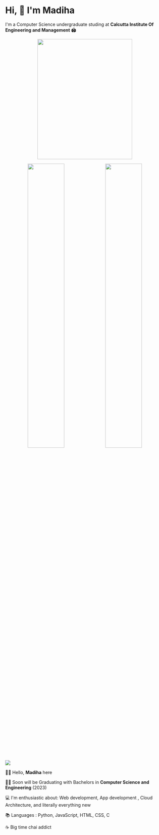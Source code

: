 # Hi, 👋 I'm Madiha

 I'm a Computer Science undergraduate studing at **Calcutta Institute Of Engineering and Management** 🏟
 
  <p align="center">
  <img src="https://user-images.githubusercontent.com/70858557/108669240-a0050500-7502-11eb-8625-a669c543febb.gif" height="380px" width="300px">

 <p align="center">
	
  <img width="48%" src="https://github-readme-stats.vercel.app/api?username=madihamallick&show_icons=true&theme=dark" />
  <img width="48%" src="https://github-readme-streak-stats.herokuapp.com/?user=madihamallick&theme=dark" />
</p>
 
  
 ![](https://komarev.com/ghpvc/?username=madihamallick&color=green)
 
 🙋‍♀️ Hello, **Madiha** here

👩‍🎓 Soon will be Graduating with Bachelors in **Computer Science and Engineering**  (2023)

💻 I'm enthusiastic about: Web development, App development , Cloud Architecture, and literally everything new 

📚 Languages : Python, JavaScript, HTML, CSS, C

☕ Big time chai addict

